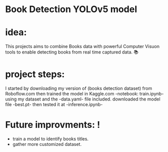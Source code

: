 # Book Detection YOLOv5 model
# idea:
This projects aims to combine Books data with powerful Computer Visuon tools to enable detecting books from real time captured data. 📚

# project steps:
I started by downloading my version of (books detection dataset) from Roboflow.com
then trained the model in Kaggle.com -notebook: train.ipynb- using my dataset and the -data.yaml- file included.
downloaded the model file -best.pt- then tested it at -inference.ipynb-

# Future improvments: !
* train a model to identify books titles.
* gather more customized dataset.
  
